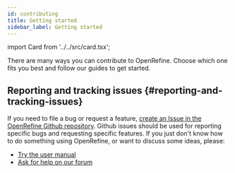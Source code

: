 ```yaml
---
id: contributing
title: Getting started
sidebar_label: Getting started
---
```


import Card from '../../src/card.tsx';

There are many ways you can contribute to OpenRefine. Choose which one fits you best and follow our guides to get started.

<div className="cardList">
  <Card href="./code-contributions" title="Code" description="Fix a bug or implement new functionality in the tool" />
  <Card href="./documentation-contributions" title="Documentation" description="Improve the manual or develop new training material" />
</div>
<div className="cardList">
  <Card href="./design-contributions" title="Design" description="Propose new interfaces and make OpenRefine more usable" />
  <Card href="./translating-ui" title="Translations" description="Make OpenRefine available in your language" />
</div>


## Reporting and tracking issues {#reporting-and-tracking-issues}

If you need to file a bug or request a feature, [create an Issue in the OpenRefine Github repository](https://github.com/OpenRefine/OpenRefine/issues). Github issues should be used for reporting specific bugs and requesting specific features. If you just don't know how to do something using OpenRefine, or want to discuss some ideas, please:

- [Try the user manual](/)
- [Ask for help on our forum](http://forum.openrefine.org/)


